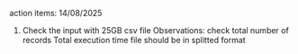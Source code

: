 action items:
14/08/2025
1. Check the input with 25GB csv file 
Observations: 
check total number of records 
Total execution time 
file should be in splitted format